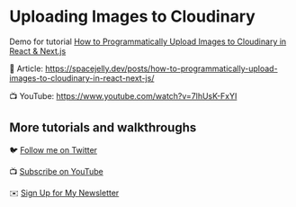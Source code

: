 # Uploading Images to Cloudinary

Demo for tutorial [How to Programmatically Upload Images to Cloudinary in React & Next.js](https://spacejelly.dev/posts/how-to-programmatically-upload-images-to-cloudinary-in-react-next-js/)

📝 Article: https://spacejelly.dev/posts/how-to-programmatically-upload-images-to-cloudinary-in-react-next-js/

📺 YouTube: https://www.youtube.com/watch?v=7lhUsK-FxYI

## More tutorials and walkthroughs

🐦 [Follow me on Twitter](https://twitter.com/colbyfayock)

📺 [Subscribe on YouTube](https://www.youtube.com/colbyfayock)

✉️ [Sign Up for My Newsletter](https://colbyfayock.com/newsletter)
